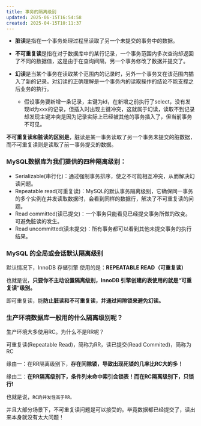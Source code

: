 ```yaml
---
title: 事务的隔离级别
updated: 2025-06-15T16:54:58
created: 2025-04-15T10:11:37
---
```


- **脏读**是指在一个事务处理过程里读取了另一个未提交的事务中的数据。

- **不可重复读**是指在对于数据库中的某行记录，一个事务范围内多次查询却返回了不同的数据值，这是由于在查询间隔，另一个事务修改了数据并提交了。

- **幻读**是当某个事务在读取某个范围内的记录时，另外一个事务又在该范围内插入了新的记录。对幻读的正确理解是一个事务内的读取操作的结论不能支撑之后业务的执行。
  - 假设事务要新增一条记录，主键为id，在新增之前执行了select，没有发现id为xxx的记录，但插入时出现主键冲突，这就属于幻读，读取不到记录却发现主键冲突是因为记录实际上已经被其他的事务插入了，但当前事务不可见。

**不可重复读和脏读的区别是**，脏读是某一事务读取了另一个事务未提交的脏数据，而不可重复读则是读取了前一事务提交的数据。

### MySQL数据库为我们提供的四种隔离级别：
- Serializable(串行化)：通过强制事务排序，使之不可能相互冲突，从而解决幻读问题。
- Repeatable read(可重复读)：MySQL的默认事务隔离级别，它确保同一事务的多个实例在并发读取数据时，会看到同样的数据行，解决了不可重复读的问题。
- Read committed(读已提交)：一个事务只能看见已经提交事务所做的改变。可避免脏读的发生。
- Read uncommitted(读未提交)：所有事务都可以看到其他未提交事务的执行结果。

### MySQL 的全局或会话默认隔离级别
默认情况下，InnoDB 存储引擎 使用的是：**REPEATABLE READ（可重复读）**

也就是说，**只要你不主动设置隔离级别，InnoDB 引擎创建的表使用的就是“可重复读”级别。**

即可重复读，能**防止脏读和不可重复读，并通过间隙锁来避免幻读。**

### 生产环境数据库一般用的什么隔离级别呢？
生产环境大多使用RC。为什么不是RR呢？

可重复读(Repeatable Read)，简称为RR，读已提交(Read Commited)，简称为RC

缘由一：在RR隔离级别下，**存在间隙锁，导致出现死锁的几率比RC大的多！**

缘由二：**在RR隔离级别下，条件列未命中索引会锁表！而在RC隔离级别下，只锁行!**

也就是说，`RC的并发性高于RR。`

并且大部分场景下，不可重复读问题是可以接受的。毕竟数据都已经提交了，读出来本身就没有太大问题！
